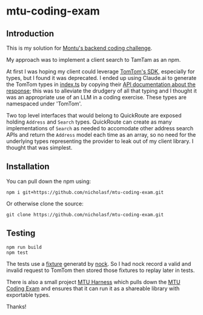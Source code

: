 # mtu-coding-exam

## Introduction

This is my solution for [Montu's backend coding challenge](./challenge.pdf). 

My approach was to implement a client search to TamTam as an npm.

At first I was hoping my client could leverage [TomTom's SDK](https://www.npmjs.com/package/@tomtom-international/web-sdk-services), especially for types, but I found it was deprecated. I ended up using Claude.ai to generate the TomTom types in [index.ts](./src/index.ts) by copying their [API documentation about the response](https://developer.tomtom.com/search-api/documentation/search-service/fuzzy-search#response-data); this was to alleviate the drudgery of all that typing and I thought it was an appropriate use of an LLM in a coding exercise. These types are namespaced under 'TomTom'. 

Two top level interfaces that would belong to QuickRoute are exposed holding `Address` and `Search` types. QuickRoute can create as many implementations of `Search` as needed to accomodate other address search APIs and return the `Address` model each time as an array, so no need for the underlying types representing the provider to leak out of my client library. I thought that was simplest.

## Installation

You can pull down the npm using: 
```
npm i git+https://github.com/nicholasf/mtu-coding-exam.git
```

Or otherwise clone the source:

```
git clone https://github.com/nicholasf/mtu-coding-exam.git
```

## Testing

```
npm run build
npm test
```

The tests use a [fixture](./test/fixtures/422collins.json) generatd by [nock](https://github.com/nock/nock?tab=readme-ov-file#recording). So I had nock record a valid and invalid request to TomTom then stored those fixtures to replay later in tests. 

There is also a small project [MTU Harness](https://github.com/nicholasf/mtu-harness) which pulls down the [MTU Coding Exam](https://github.com/nicholasf/mtu-coding-exam) and ensures that it can run it as a shareable library with exportable types.

Thanks!
